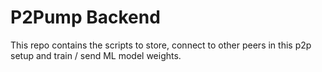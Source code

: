 # P2Pump Backend

This repo contains the scripts to store, connect to other peers in this p2p setup and train / send ML model weights.
